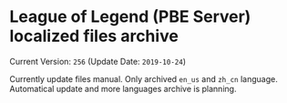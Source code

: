 # League of Legend (PBE Server) localized files archive

Current Version: `256` (Update Date: `2019-10-24`)

Currently update files manual. Only archived `en_us` and `zh_cn` language.
Automatical update and more languages archive is planning.
